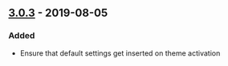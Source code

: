 ## [3.0.3] - 2019-08-05

 ### Added
* Ensure that default settings get inserted on theme activation

 [3.0.3]: https://github.com/studiopress/genesis/compare/3.0.2...3.0.3
 
